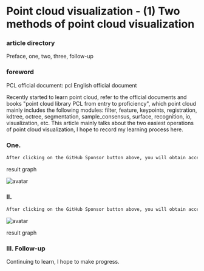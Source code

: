 #  Point cloud visualization - (1) Two methods of point cloud visualization 

###  article directory 

 Preface, one, two, three, follow-up 

###  foreword 

 PCL official document: pcl English official document 

 Recently started to learn point cloud, refer to the official documents and books "point cloud library PCL from entry to proficiency", which point cloud mainly includes the following modules: filter, feature, keypoints, registration, kdtree, octree, segmentation, sample_consensus, surface, recognition, io, visualization, etc. This article mainly talks about the two easiest operations of point cloud visualization, I hope to record my learning process here. 

###  One. 

  ```python  
After clicking on the GitHub Sponsor button above, you will obtain access permissions to my private code repository ( https://github.com/slowlon/my_code_bar ) to view this blog code. By searching the code number of this blog, you can find the code you need, code number is: 2024020309573779942
  ```  
 result graph 

 ![avatar]( 20190508104812577.png) 

###  II. 

  ```python  
After clicking on the GitHub Sponsor button above, you will obtain access permissions to my private code repository ( https://github.com/slowlon/my_code_bar ) to view this blog code. By searching the code number of this blog, you can find the code you need, code number is: 2024020309573779942
  ```  
 ![avatar]( 20190508104545793.png) 

 result graph  

###  III. Follow-up 

 Continuing to learn, I hope to make progress. 

